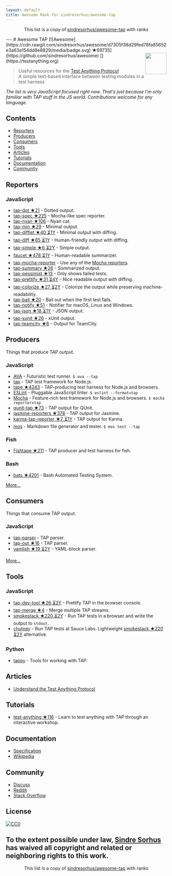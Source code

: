 ```yaml
---
layout: default
title: Awesome Rank for sindresorhus/awesome-tap
---
```


<p align="center">
	This list is a copy of <a href="https://github.com/sindresorhus/awesome-tap">sindresorhus/awesome-tap</a> with ranks
</p>
---
# Awesome TAP [![Awesome](https://cdn.rawgit.com/sindresorhus/awesome/d7305f38d29fed78fa85652e3a63e154dd8e8829/media/badge.svg) ★69735](https://github.com/sindresorhus/awesome) [<img src="https://testanything.org/images/tap.png" width="67" align="right">](https://testanything.org)


> Useful resources for the [Test Anything Protocol](https://testanything.org)<br>
> A simple text-based interface between testing modules in a test harness

*The list is very JavaScript focused right now. That's just because I'm only familiar with TAP stuff in the JS world. Contributions welcome for any language.*


## Contents

- [Reporters](#reporters)
- [Producers](#producers)
- [Consumers](#consumers)
- [Tools](#tools)
- [Articles](#articles)
- [Tutorials](#tutorials)
- [Documentation](#documentation)
- [Community](#community)


## Reporters

### JavaScript

- [tap-dot ★21](https://github.com/scottcorgan/tap-dot) - Dotted output.
- [tap-spec ★225](https://github.com/scottcorgan/tap-spec) - Mocha-like spec reporter.
- [tap-nyan ★106](https://github.com/calvinmetcalf/tap-nyan) - Nyan cat.
- [tap-min ★29](https://github.com/gummesson/tap-min) - Minimal output.
- [tap-difflet ★40 ⏳1Y](https://github.com/namuol/tap-difflet) - Minimal output with diffing.
- [tap-diff ★65 ⏳1Y](https://github.com/axross/tap-diff) - Human-friendly output with diffing.
- [tap-simple ★6 ⏳2Y](https://github.com/joeybaker/tap-simple) - Simple output.
- [faucet ★478 ⏳1Y](https://github.com/substack/faucet) - Human-readable summarizer.
- [tap-mocha-reporter](https://github.com/isaacs/tap-mocha-reporter) - Use any of the [Mocha reporters](https://github.com/isaacs/tap-mocha-reporter/tree/master/lib/reporters).
- [tap-summary ★26](https://github.com/zoubin/tap-summary) - Summarized output.
- [tap-pessimist ★13](https://github.com/clux/tap-pessimist) - Only shows failed tests.
- [tap-prettify ★31 ⏳4Y](https://github.com/toolness/tap-prettify) - Nice readable output with diffing.
- [tap-colorize ★27 ⏳2Y](https://github.com/substack/tap-colorize) - Colorize the output while preserving machine-readability.
- [tap-bail ★20](https://github.com/juliangruber/tap-bail) - Bail out when the first test fails.
- [tap-notify ★51](https://github.com/axross/tap-notify) - Notifier for macOS, Linux and Windows.
- [tap-json ★18 ⏳1Y](https://github.com/gummesson/tap-json) - JSON output.
- [tap-xunit ★26](https://github.com/aghassemi/tap-xunit) - xUnit output.
- [tap-teamcity ★6](https://github.com/smockle/tap-teamcity) - Output for TeamCity.


## Producers

Things that produce TAP output.

### JavaScript

- [AVA](https://github.com/sindresorhus/ava) - Futuristic test runner. `$ ava --tap`
- [tap](https://github.com/isaacs/node-tap) - TAP test framework for Node.js.
- [tape ★4243](https://github.com/substack/tape) - TAP-producing test harness for Node.js and browsers.
- [ESLint](http://eslint.org/docs/user-guide/formatters/#tap) - Pluggable JavaScript linter. `$ eslint --format=tap`
- [Mocha](https://mochajs.org) - Feature-rich test framework for Node.js and browsers. `$ mocha reporter=tap`
- [qunit-tap ★73](https://github.com/twada/qunit-tap) - TAP output for QUnit.
- [jasmine-reporters ★378](https://github.com/larrymyers/jasmine-reporters) - TAP output for Jasmine.
- [karma-tap-reporter ★7 ⏳1Y](https://github.com/fumiakiy/karma-tap-reporter) - TAP output for Karma.
- [mos](https://github.com/zkochan/mos) - Markdown file generator and tester. `$ mos test --tap`

### Fish

- [Fishtape ★211](https://github.com/fisherman/fishtape) - TAP producer and test harness for fish.

### Bash

- [bats ★4201](https://github.com/sstephenson/bats) - Bash Automated Testing System.

[More...](https://testanything.org/producers.html)


## Consumers

Things that consume TAP output.

### JavaScript

- [tap-parser](https://github.com/substack/tap-parser) - TAP parser.
- [tap-out ★16](https://github.com/scottcorgan/tap-out) - TAP parser.
- [yamlish ★19 ⏳2Y](https://github.com/isaacs/yamlish) - YAML-block parser.

[More...](https://testanything.org/consumers.html)


## Tools

### JavaScript

- [tap-dev-tool ★26 ⏳2Y](https://github.com/Jam3/tap-dev-tool) - Prettify TAP in the browser console.
- [tap-merge ★4](https://github.com/anko/tap-merge) - Merge multiple TAP streams.
- [smokestack ★220 ⏳2Y](https://github.com/hughsk/smokestack) - Run TAP tests in a browser and write the output to `stdout`.
- [chutney](https://github.com/derhuerst/chutney) - Run TAP tests at Sauce Labs. Lightweight [smokestack ★220 ⏳2Y](https://github.com/hughsk/smokestack) alternative.

### Python

- [tappy](https://github.com/mblayman/tappy) - Tools for working with TAP.


## Articles

- [Understand the Test Anything Protocol](http://www.effectiveperlprogramming.com/2011/05/understand-the-test-anything-protocol/)


## Tutorials

- [test-anything ★116](https://github.com/finnp/test-anything) - Learn to test anything with TAP through an interactive workshop.


## Documentation

- [Specification](https://testanything.org/tap-version-13-specification.html)
- [Wikipedia](https://en.wikipedia.org/wiki/Test_Anything_Protocol)


## Community

- [Discuss](https://github.com/TestAnything/Specification/issues)
- [Reddit](https://www.reddit.com/r/testanythingprotocol)
- [Stack Overflow](http://stackoverflow.com/questions/tagged/tap)


## License

[![CC0](http://mirrors.creativecommons.org/presskit/buttons/88x31/svg/cc-zero.svg)](https://creativecommons.org/publicdomain/zero/1.0/)

To the extent possible under law, [Sindre Sorhus](http://sindresorhus.com) has waived all copyright and related or neighboring rights to this work.
---
<p align="center">
	This list is a copy of <a href="https://github.com/sindresorhus/awesome-tap">sindresorhus/awesome-tap</a> with ranks
</p>
